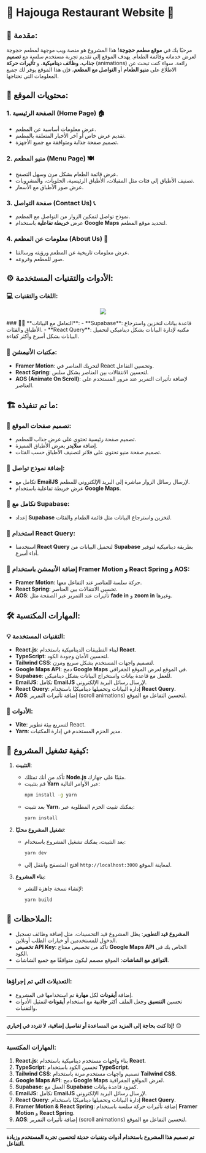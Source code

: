# 🌟 **Hajouga Restaurant Website** 🌟

## 📌 **مقدمة**:
مرحبًا بك في **موقع مطعم حجوجة**! هذا المشروع هو منصة ويب موجهة لمطعم حجوجة لعرض خدماته وقائمة الطعام. يهدف الموقع إلى تقديم تجربة مستخدم سلسة مع **تصميم جذاب**، **وظائف ديناميكية**، و **تأثيرات حركة** (animations) رائعة. سواء كنت تبحث عن الاطلاع على **منيو الطعام** أو **التواصل مع المطعم**، فإن هذا الموقع يوفر لك جميع المعلومات التي تحتاجها.

## 📑 **محتويات الموقع**:

### 1. **الصفحة الرئيسية (Home Page)** 🏠
   - عرض معلومات أساسية عن المطعم.
   - تقديم عرض خاص أو آخر الأخبار المتعلقة بالمطعم.
   - تصميم صفحة جذابة ومتوافقة مع جميع الأجهزة.

### 2. **منيو المطعم (Menu Page)** 🍽️
   - عرض قائمة الطعام بشكل مرن وسهل التصفح.
   - تصنيف الأطباق إلى فئات مثل المقبلات، الأطباق الرئيسية، الحلويات، والمشروبات.
   - عرض صور الأطباق مع الأسعار.

### 3. **صفحة التواصل (Contact Us)** 📞
   - نموذج تواصل لتمكين الزوار من التواصل مع المطعم.
   - عرض **خريطة تفاعلية** باستخدام **Google Maps** لتحديد موقع المطعم.

### 4. **معلومات عن المطعم (About Us)** 🏢
   - عرض معلومات تاريخية عن المطعم ورؤيته ورسالتنا.
   - صور للمطعم وفروعه.

## ⚙️ **الأدوات والتقنيات المستخدمة**:

### 💻 **اللغات والتقنيات**:
<p align="center">
  <img src="https://skillicons.dev/icons?i=react,typescript,tailwind,css,supabase,html,git,nodejs,npm,yarn,vercel,vite,js,babel" />
</p>
### 🧑‍💻 **التعامل مع البيانات**:
- **Supabase**: قاعدة بيانات لتخزين واسترجاع الأطباق والفئات.
- **React Query**: مكتبة لإدارة البيانات بشكل ديناميكي لتحميل البيانات بشكل أسرع وأكثر كفاءة.

### 🎨 **مكتبات الأنيمشن**:
- **Framer Motion**: لتحريك العناصر في React وتحسين التفاعل.
- **React Spring**: لتحسين الانتقالات بين العناصر بشكل سلس.
- **AOS (Animate On Scroll)**: لإضافة تأثيرات التمرير عند مرور المستخدم على العناصر.

## 🏗️ **ما تم تنفيذه**:

### 🔹 **تصميم صفحات الموقع**:
- تصميم صفحة رئيسية تحتوي على عرض جذاب للمطعم.
- إضافة **سلايدر** يعرض الأطباق المميزة.
- تصميم صفحة منيو تحتوي على فلاتر لتصنيف الأطباق حسب الفئات.

### 🔹 **إضافة نموذج تواصل**:
- تكامل مع **EmailJS** لإرسال رسائل الزوار مباشرة إلى البريد الإلكتروني للمطعم.
- عرض خريطة تفاعلية باستخدام **Google Maps**.

### 🔹 **تكامل مع Supabase**:
- إعداد **Supabase** لتخزين واسترجاع البيانات مثل قائمة الطعام والفئات.

### 🔹 **استخدام React Query**:
- استخدمنا **React Query** لتحميل البيانات من **Supabase** بطريقة ديناميكية لتوفير أداء أسرع.

### 🔹 **إضافة الأنيمشن باستخدام Framer Motion و React Spring و AOS**:
- **Framer Motion**: حركة سلسة للعناصر عند التفاعل معها.
- **React Spring**: تحسين الانتقالات بين العناصر.
- **AOS**: تأثيرات عند التمرير عبر الصفحة مثل **fade in** و **zoom in** وغيرها.

## 🛠️ **المهارات المكتسبة**:

### 💡 **التقنيات المستخدمة**:
- **React.js**: لبناء التطبيقات الديناميكية باستخدام **React**.
- **TypeScript**: لتحسين الأمان وجودة الكود.
- **Tailwind CSS**: لتصميم واجهات المستخدم بشكل سريع ومرن.
- **Google Maps API**: دمج **Google Maps** في الموقع لعرض الموقع الجغرافي.
- **Supabase**: للعمل مع قاعدة بيانات واستخراج البيانات بشكل ديناميكي.
- **EmailJS**: تكامل **EmailJS** لإرسال رسائل البريد الإلكتروني.
- **React Query**: إدارة البيانات وتحميلها ديناميكيًا باستخدام **React Query**.
- **AOS**: إضافة تأثيرات التمرير (scroll animations) لتحسين التفاعل مع الموقع.

### 🔧 **الأدوات**:
- **Vite**: لتسريع بيئة تطوير React.
- **Yarn**: مدير الحزم المستخدم في إدارة المكتبات.

## 🚀 **كيفية تشغيل المشروع**:

1. **التثبيت**:
   - تأكد من أنك تمتلك **Node.js** مثبتًا على جهازك.
   - قم بتثبيت **Yarn** عبر الأوامر التالية:
     ```bash
     npm install -g yarn
     ```
   - بعد تثبيت **Yarn**، يمكنك تثبيت الحزم المطلوبة عبر:
     ```bash
     yarn install
     ```

2. **تشغيل المشروع محليًا**:
   - بعد التثبيت، يمكنك تشغيل المشروع باستخدام:
     ```bash
     yarn dev
     ```
   - افتح المتصفح وانتقل إلى `http://localhost:3000` لمعاينة الموقع.

3. **بناء المشروع**:
   - لإنشاء نسخة جاهزة للنشر:
     ```bash
     yarn build
     ```

## 📌 **الملاحظات**:
- **المشروع قيد التطوير**: يظل المشروع قيد التحسينات، مثل إضافة وظائف تسجيل الدخول للمستخدمين أو خيارات الطلب أونلاين.
- **تخصيص API Key**: تأكد من تخصيص مفتاح **Google Maps API** الخاص بك في الكود.
- **التوافق مع الشاشات**: الموقع مصمم ليكون متوافقًا مع جميع الشاشات.

---

### **التعديلات التي تم إجراؤها**:
- إضافة **أيقونات** لكل **مهارة** تم استخدامها في المشروع.
- تحسين **التنسيق** وجعل الملف أكثر **جاذبية** مع استخدام **أيقونات** لتمثيل الأدوات والتقنيات.

---

**إذا كنت بحاجة إلى المزيد من المساعدة أو تفاصيل إضافية، لا تتردد في إخباري!** 😊

---

### **المهارات المكتسبة**:
1. **React.js**: بناء واجهات مستخدم ديناميكية باستخدام **React**.
2. **TypeScript**: تحسين الكود باستخدام **TypeScript**.
3. **Tailwind CSS**: تصميم واجهات مستخدم مرنة باستخدام **Tailwind CSS**.
4. **Google Maps API**: دمج **Google Maps** لعرض المواقع الجغرافية.
5. **Supabase**: العمل مع **Supabase** كمزود قاعدة بيانات.
6. **EmailJS**: تكامل **EmailJS** لإرسال رسائل البريد الإلكتروني.
7. **React Query**: إدارة البيانات وتحميلها ديناميكيًا باستخدام **React Query**.
8. **Framer Motion & React Spring**: إضافة تأثيرات حركة سلسة باستخدام **Framer Motion** و **React Spring**.
9. **AOS**: إضافة تأثيرات التمرير (scroll animations) لتحسين التفاعل مع الموقع.

---

**تم تصميم هذا المشروع باستخدام أدوات وتقنيات حديثة لتحسين تجربة المستخدم وزيادة التفاعل.**

